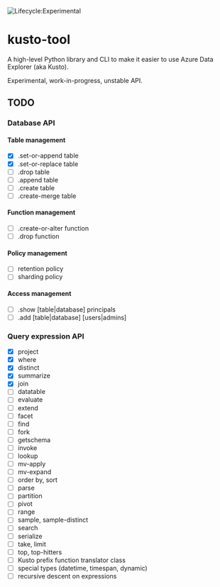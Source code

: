 ![Lifecycle:Experimental](https://img.shields.io/badge/Lifecycle-Experimental-339999)

# kusto-tool

A high-level Python library and CLI to make it easier to use Azure Data Explorer
(aka Kusto).

Experimental, work-in-progress, unstable API.

## TODO

### Database API

#### Table management 

- [x] .set-or-append table
- [x] .set-or-replace table
- [ ] .drop table
- [ ] .append table
- [ ] .create table
- [ ] .create-merge table
 
#### Function management

- [ ] .create-or-alter function
- [ ] .drop function

#### Policy management

- [ ] retention policy
- [ ] sharding policy

#### Access management

- [ ] .show [table|database] principals
- [ ] .add [table|database] [users|admins]

### Query expression API

- [x] project
- [x] where
- [x] distinct
- [x] summarize
- [x] join
- [ ] datatable
- [ ] evaluate
- [ ] extend
- [ ] facet
- [ ] find
- [ ] fork
- [ ] getschema
- [ ] invoke
- [ ] lookup
- [ ] mv-apply
- [ ] mv-expand
- [ ] order by, sort
- [ ] parse
- [ ] partition
- [ ] pivot
- [ ] range
- [ ] sample, sample-distinct
- [ ] search
- [ ] serialize
- [ ] take, limit
- [ ] top, top-hitters
- [ ] Kusto prefix function translator class
- [ ] special types (datetime, timespan, dynamic)
- [ ] recursive descent on expressions
